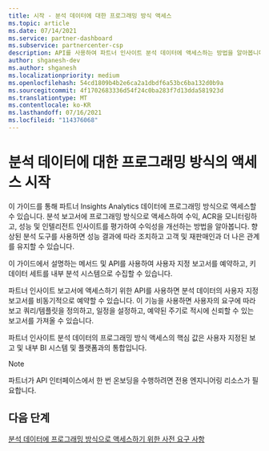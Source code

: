 ```yaml
---
title: 시작 - 분석 데이터에 대한 프로그래밍 방식 액세스
ms.topic: article
ms.date: 07/14/2021
ms.service: partner-dashboard
ms.subservice: partnercenter-csp
description: API를 사용하여 파트너 인사이트 분석 데이터에 액세스하는 방법을 알아봅니다.
author: shganesh-dev
ms.author: shganesh
ms.localizationpriority: medium
ms.openlocfilehash: 54cd1809b4b2e6ca2a1dbdf6a53bc6ba132d0b9a
ms.sourcegitcommit: 4f1702683336d54f24c0ba283f7d13dda581923d
ms.translationtype: MT
ms.contentlocale: ko-KR
ms.lasthandoff: 07/16/2021
ms.locfileid: "114376068"
---
```

# <a name="get-started-with-programmatic-access-to-analytics-data"></a>분석 데이터에 대한 프로그래밍 방식의 액세스 시작

이 가이드를 통해 파트너 Insights Analytics 데이터에 프로그래밍 방식으로 액세스할 수 있습니다. 분석 보고서에 프로그래밍 방식으로 액세스하여 수익, ACR을 모니터링하고, 성능 및 인텔리전트 인사이트를 평가하여 수익성을 개선하는 방법을 알아봅니다. 향상된 분석 도구를 사용하면 성능 결과에 따라 조치하고 고객 및 재판매인과 더 나은 관계를 유지할 수 있습니다.  

이 가이드에서 설명하는 메서드 및 API를 사용하여 사용자 지정 보고서를 예약하고, 키 데이터 세트를 내부 분석 시스템으로 수집할 수 있습니다.

파트너 인사이트 보고서에 액세스하기 위한 API를 사용하면 분석 데이터의 사용자 지정 보고서를 비동기적으로 예약할 수 있습니다. 이 기능을 사용하면 사용자의 요구에 따라 보고 쿼리/템플릿을 정의하고, 일정을 설정하고, 예약된 주기로 적시에 신뢰할 수 있는 보고서를 가져올 수 있습니다.

파트너 인사이트 분석 데이터의 프로그래밍 방식 액세스의 핵심 값은 사용자 지정된 보고 및 내부 BI 시스템 및 플랫폼과의 통합입니다.

> [!NOTE]
> 파트너가 API 인터페이스에서 한 번 온보딩을 수행하려면 전용 엔지니어링 리소스가 필요합니다.

## <a name="next-steps"></a>다음 단계

[분석 데이터에 프로그래밍 방식으로 액세스하기 위한 사전 요구 사항](insights-programmatic-prerequisites.md)